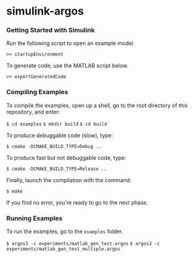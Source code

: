 # simulink-argos

### Getting Started with Simulink ###
Run the following script to open an example model.

```>> startupEnvironment```

To generate code, use the MATLAB script below.

```>> exportGeneratedCode```

### Compiling Examples ###

To compile the examples, open up a shell, 
go to the root directory of this repository, and enter:

```$ cd examples```
```$ mkdir build```
```$ cd build```

To produce debuggable code (slow), type:

```$ cmake -DCMAKE_BUILD_TYPE=Debug ..```

To produce fast but not debuggable code, type:

```$ cmake -DCMAKE_BUILD_TYPE=Release ..```

Finally, launch the compilation with the command:

```$ make```

If you find no error, you're ready to go to the next phase.

### Running Examples ###

To run the examples, go to the ```examples``` folder.

```$ argos3 -c experiments/matlab_gen_test.argos``` 
```$ argos3 -c experiments/matlab_gen_test_multiple.argos```
